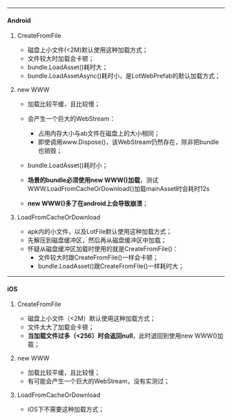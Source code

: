 

----
#### Android

1. CreateFromFile
    - 磁盘上小文件(<2M)默认使用这种加载方式；
    - 文件较大时加载会卡顿；
    - bundle.LoadAsset()耗时大；
    - bundle.LoadAssetAsync()耗时小，是LotWebPrefab的默认加载方式；

2. new WWW
    * 加载比较平缓，且比较慢；
    * 会产生一个巨大的WebStream：
        * 占用内存大小与ab文件在磁盘上的大小相同；
        * 即使调用www.Dispose()，该WebStream仍然存在，除非把bundle也销毁；

    * bundle.LoadAsset()耗时小；
    * **场景的bundle必须使用new WWW()加载**，测试WWW.LoadFromCacheOrDownload()加载mainAsset时会耗时12s
    * **new WWW()多了在android上会导致崩溃**；

3. LoadFromCacheOrDownload
    * apk内的小文件，以及LotFile默认使用这种加载方式；
    * 先解压到磁盘缓冲区，然后再从磁盘缓冲区中加载；
    * 怀疑从磁盘缓冲区加载时使用的就是CreateFromFile()：
        * 文件较大时跟CreateFromFile()一样会卡顿；
        * bundle.LoadAsset()跟CreateFromFile()一样耗时大；

----
#### iOS

1. CreateFromFile
    * 磁盘上小文件（<2M）默认使用这种加载方式；
    * 文件太大了加载会卡顿；
    * **当加载文件过多（<256）时会返回null**，此时退回到使用new WWW()加载；

2. new WWW
    * 加载比较平缓，且比较慢；
    * 有可能会产生一个巨大的WebStream，没有实测过；

3. LoadFromCacheOrDownload
    * iOS下不需要这种加载方式；
